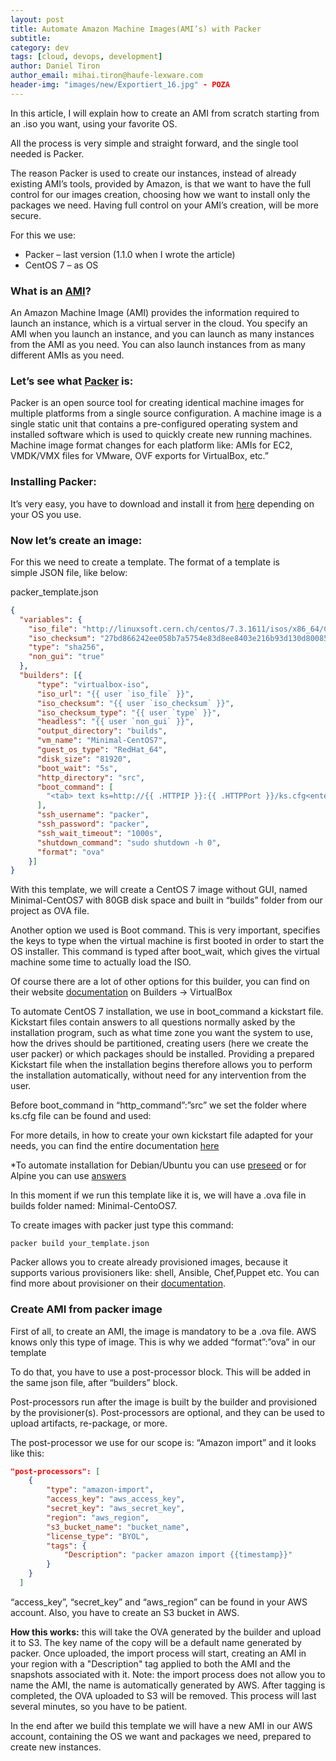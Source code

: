 ```yaml
---
layout: post
title: Automate Amazon Machine Images(AMI’s) with Packer
subtitle: 
category: dev
tags: [cloud, devops, development]
author: Daniel Tiron
author_email: mihai.tiron@haufe-lexware.com 
header-img: "images/new/Exportiert_16.jpg" - POZA
---
```


In this article, I will explain how to create an AMI from scratch starting from an .iso you want, using your favorite OS.

All the process is very simple and straight forward, and the single tool needed is Packer.

The reason Packer is used to create our instances, instead of already existing AMI’s tools, provided by Amazon, is that we want to have the full control for our images creation, choosing how we want to install only the packages we need.
Having full control on your AMI’s creation, will be more secure.

For this we use:
+	Packer – last version (1.1.0 when I wrote the article)
+	CentOS 7 – as OS

### What is an [AMI](http://docs.aws.amazon.com/AWSEC2/latest/UserGuide/AMIs.html)?

An Amazon Machine Image (AMI) provides the information required to launch an instance, which is a virtual server in the cloud. You specify an AMI when you launch an instance, and you can launch as many instances from the AMI as you need. You can also launch instances from as many different AMIs as you need.

### Let’s see what [Packer](https://www.packer.io/docs/index.html) is:

Packer is an open source tool for creating identical machine images for multiple platforms from a single source configuration. 
A machine image is a single static unit that contains a pre-configured operating system and installed software which is used to quickly create new running machines. Machine image format changes for each platform like: AMIs for EC2, VMDK/VMX files for VMware, OVF exports for VirtualBox, etc.”

### Installing Packer:

It’s very easy, you have to download and install it from [here](https://www.packer.io/downloads.html) depending on your OS you use.

### Now let’s create an image:

For this we need to create a template. The format of a template is simple JSON file, like below:

packer_template.json
```json
{
  "variables": {
    "iso_file": "http://linuxsoft.cern.ch/centos/7.3.1611/isos/x86_64/CentOS-7-x86_64-Minimal-1611.iso",
    "iso_checksum": "27bd866242ee058b7a5754e83d8ee8403e216b93d130d800852a96f41c34d86a",
    "type": "sha256",
    "non_gui": "true"
  },
  "builders": [{
      "type": "virtualbox-iso",
      "iso_url": "{{ user `iso_file` }}",
      "iso_checksum": "{{ user `iso_checksum` }}",
      "iso_checksum_type": "{{ user `type` }}",
      "headless": "{{ user `non_gui` }}",
      "output_directory": "builds",
      "vm_name": "Minimal-CentOS7",
      "guest_os_type": "RedHat_64",
      "disk_size": "81920",
      "boot_wait": "5s",
      "http_directory": "src",
      "boot_command": [
        "<tab> text ks=http://{{ .HTTPIP }}:{{ .HTTPPort }}/ks.cfg<enter><wait>"
      ],
      "ssh_username": "packer",
      "ssh_password": "packer",
      "ssh_wait_timeout": "1000s",
      "shutdown_command": "sudo shutdown -h 0",
      "format": "ova"
    }]
}
```

With this template, we will create a CentOS 7 image without GUI, named Minimal-CentOS7 with 80GB disk space and built in “builds” folder from our project as OVA file.

Another option we used is Boot command. This is very important, specifies the keys to type when the virtual machine is first booted in order to start the OS installer. This command is typed after boot_wait, which gives the virtual machine some time to actually load the ISO.

Of course there are a lot of other options for this builder,  you can find on their website [documentation](https://www.packer.io/docs/builders/index.html) on Builders -> VirtualBox

To automate CentOS 7 installation, we use in boot_command a kickstart file. Kickstart files contain answers to all questions normally asked by the installation program, such as what time zone you want the system to use, how the drives should be partitioned, creating users (here we create the user packer) or which packages should be installed. Providing a prepared Kickstart file when the installation begins therefore allows you to perform the installation automatically, without need for any intervention from the user.  

Before boot_command in “http_command”:”src” we set the folder where ks.cfg file can be found and used: 

For more details, in how to create your own kickstart file adapted for your needs, you can find the entire documentation [here](https://access.redhat.com/documentation/en-US/Red_Hat_Enterprise_Linux/7/html/Installation_Guide/chap-kickstart-installations.html)

*To automate installation for Debian/Ubuntu you can use [preseed](https://wiki.debian.org/DebianInstaller/Preseed) or for Alpine you can use [answers](https://wiki.alpinelinux.org/wiki/Alpine_setup_scripts)

In this moment if we run this template like it is, we will have a .ova file in builds folder named: Minimal-CentoOS7.

To create images with packer just type this command: 
```shell
packer build your_template.json
```
Packer allows you to create already provisioned images, because it supports various provisioners like: shell, Ansible, Chef,Puppet etc. You can find more about provisioner on their [documentation](https://www.packer.io/docs/provisioners/index.html). 

### Create AMI from packer image

First of all, to create an AMI, the image is mandatory to be a .ova file. AWS knows only this type of image. This is why we added “format”:”ova” in our template

To do that, you have to use a post-processor block. This will be added in the same json file, after “builders” block. 

Post-processors run after the image is built by the builder and provisioned by the provisioner(s). Post-processors are optional, and they can be used to upload artifacts, re-package, or more.

The post-processor we use for our scope is: “Amazon import” and it looks like this:

```json
"post-processors": [
    {
        "type": "amazon-import",
        "access_key": "aws_access_key",
        "secret_key": "aws_secret_key",
        "region": "aws_region",
        "s3_bucket_name": "bucket_name",
        "license_type": "BYOL",
        "tags": {
            "Description": "packer amazon import {{timestamp}}"
        }
    }
  ]
```
“access_key”, “secret_key” and “aws_region” can be found in your AWS account. 
Also, you have to create an S3 bucket in AWS.

**How this works:** this will take the OVA generated by the builder and upload it to S3. The key name of the copy will be a default name generated by packer.
Once uploaded, the import process will start, creating an AMI in your region with a "Description" tag applied to both the AMI and the snapshots associated with it. Note: the import process does not allow you to name the AMI, the name is automatically generated by AWS.
After tagging is completed, the OVA uploaded to S3 will be removed.
This process will last several minutes, so you have to be patient.

In the end after we build this template we will have a new AMI in our AWS account, containing the OS we want and packages we need, prepared to create new instances. 



